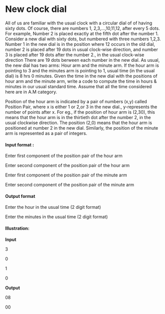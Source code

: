 # New clock dial

All of us are familiar with the usual clock with a circular dial of of having sixty dots. Of
course, there are numbers 1, 2,3,...,10,11,12, after every 5 dots. For example, Number 2 is
placed exactly at the fifth dot after the number 1. Consider a new dial with sixty dots, but
numbered with three numbers 1,2,3. Number 1 in the new dial is in the position where
12 occurs in the old dial, number 2 is placed after 19 dots in usual clock-wise direction,
and number 3 is placed after 19 dots after the number 2., in the usual clock-wise
direction There are 19 dots berween each number in the new dial. As usual, the new dial
has two arms: Hour arm and the minute arm. If the hour arm is pointing to 3 and the
minutes arm is pointing to 1, usual time (in the usual dial) is 8 hrs 0 minutes. Given the
time in the new dial with the positions of hour arm and the minute arm, write a code to
compute the time in hours & minutes in our usual standard time. Assume that all the
time considered here are in A.M category.

Position of the hour arm is indicated by a pair of numbers (x,y) called Position Pair, where
x is either 1 or 2,or 3 in the new dial., y-represents the number of points after x. For eg., if
the position of hour arm is (2,30), this means that the hour arm is in the thirtieth dot after
the number 2, in the usual clockwise direction. The position (2,0) means that the hour
arm is positioned at number 2 in the new dial. Similarly, the position of the minute arm is
represented as a pair of integers.

#### Input format :

Enter first component of the position pair of the hour arm

Enter second component of the position pair of the hour arm

Enter first component of the position pair of the minute arm

Enter second component of the position pair of the minute arm

#### Output format

Enter the hour in the usual time (2 digit format)

Enter the minutes in the usual time (2 digit format)

#### Illustration:

**Input**

3

0

1

0

**Output**

08

00